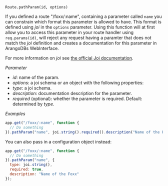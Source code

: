 


`Route.pathParam(id, options)`

If you defined a route "/foxx/:name", containing a parameter called `name` you can
constrain which format this parameter is allowed to have.
This format is defined using *joi* in the `options` parameter.
Using this function will at first allow you to access this parameter in your
route handler using `req.params(id)`, will reject any request having a paramter
that does not match the *joi* definition and creates a documentation for this
parameter in ArangoDBs WebInterface.

For more information on *joi* see [the official Joi documentation](https://github.com/spumko/joi).

*Parameter*

* *id*: name of the param.
* *options*: a joi schema or an object with the following properties:
 * *type*: a joi schema.
 * *description*: documentation description for the parameter.
 * *required* (optional): whether the parameter is required. Default: determined by *type*.

*Examples*

```js
app.get("/foxx/:name", function {
  // Do something
}).pathParam("name", joi.string().required().description("Name of the Foxx"));
```

You can also pass in a configuration object instead:

```js
app.get("/foxx/:name", function {
  // Do something
}).pathParam("name", {
  type: joi.string(),
  required: true,
  description: "Name of the Foxx"
});
```

